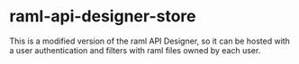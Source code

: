raml-api-designer-store
=======================

This is a modified version of the raml API Designer, so it can be hosted with a user authentication and filters with raml files owned by each user.

